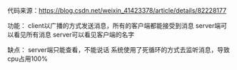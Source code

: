 代码来源：https://blog.csdn.net/weixin_41423378/article/details/82228177

功能：
client以广播的方式发送消息，所有的客户端都能接受到消息
server端可以看见所有消息
server可以看见客户端的名字

缺点：
server端只能查看，不能说话
系统使用了死循环的方式去监听消息，导致cpu占用100%